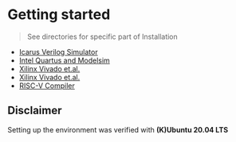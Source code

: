 # Getting started

> See directories for specific part of Installation

* [Icarus Verilog Simulator](icarus_verilog/Readme.md)
* [Intel Quartus and Modelsim](intel/Readme.md)
* [Xilinx Vivado et.al.](xilinx/Readme_FPGA.md)
* [Xilinx Vivado et.al.](xilinx/Readme_PetaLinux.md)
* [RISC-V Compiler](risc-v/Readme.md)

## Disclaimer

Setting up the environment was verified with **(K)Ubuntu 20.04 LTS**

